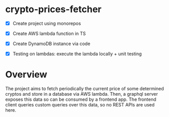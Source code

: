 # crypto-prices-fetcher

- [X] Create project using monorepos
- [X] Create AWS lambda function in TS
- [X] Create DynamoDB instance via code
- [X] Testing on lambdas: execute the lambda locally + unit testing


# Overview
The project aims to fetch periodically the current price of some determined cryptos and store in
a database via AWS lambda. Then, a graphql server exposes this data so can be consumed by a frontend app.
The frontend client queries custom queries over this data, so no REST APIs are used here.

